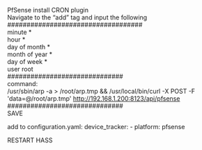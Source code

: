 PfSense install CRON plugin\
Navigate to the “add” tag and input the following\
###################################\
minute *\
hour *\
day of month *\
month of year *\
day of week *\
user root\
##############################\
command:\
/usr/sbin/arp -a > /root/arp.tmp && /usr/local/bin/curl -X POST -F 'data=@/root/arp.tmp' http://192.168.1.200:8123/api/pfsense \
##############################\
SAVE

add to configuration.yaml:
  device_tracker:
    - platform: pfsense

RESTART HASS
